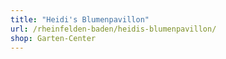 ```yaml
---
title: "Heidi's Blumenpavillon"
url: /rheinfelden-baden/heidis-blumenpavillon/
shop: Garten-Center
---
```

